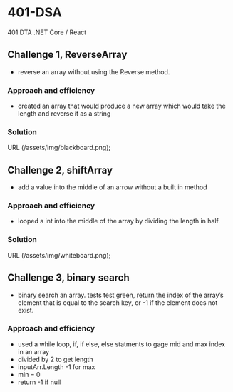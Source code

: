 # 401-DSA
401 DTA .NET Core / React
## Challenge 1, ReverseArray
  - reverse an array without using the Reverse method.

### Approach and efficiency
  - created an array that would produce a new array which would take the length and reverse it as a string

### Solution
URL (/assets/img/blackboard.png); 

## Challenge 2, shiftArray
  - add a value into the middle of an arrow without a built in method

### Approach and efficiency
  - looped a int into the middle of the array by dividing the length in half.

### Solution
URL (/assets/img/whiteboard.png); 

## Challenge 3, binary search
  - binary search an array. tests test green,  return the index of the array’s element that is equal to the search key, or -1 if the      element does not exist.
### Approach and efficiency
  - used a while loop, if, if else, else statments to gage mid and max index in an array
  - divided by 2 to get length
  - inputArr.Length -1 for max
  - min = 0
  - return -1 if null
